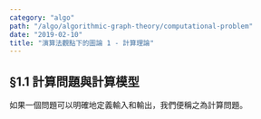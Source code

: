 ```yaml
---
category: "algo"
path: "/algo/algorithmic-graph-theory/computational-problem"
date: "2019-02-10"
title: "演算法觀點下的圖論 1 - 計算理論"
---
```


## §1.1 計算問題與計算模型

如果一個問題可以明確地定義輸入和輸出，我們便稱之為計算問題。